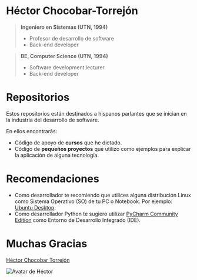 # Héctor Chocobar-Torrejón

> **Ingeniero en Sistemas (UTN, 1994)**
> - Profesor de desarrollo de software
> - Back-end developer

> **BE, Computer Science (UTN, 1994)**
> - Software development lecturer
> - Back-end developer 

# Repositorios

Estos repositorios están destinados a hispanos parlantes que se inician en la industria del desarrollo de software.

En ellos encontrarás:

- Código de apoyo de **cursos** que he dictado.
- Código de **pequeños proyectos** que utilizo como ejemplos para explicar la aplicación de alguna tecnología.

# Recomendaciones

- Como desarrollador te recomiendo que utilices alguna distribución Linux como Sistema Operativo (SO) de tu PC o Notebook. Por ejemplo: [Ubuntu Desktop](https://ubuntu.com/download/desktop). 
- Como desarrollador Python te sugiero utilizar [PyCharm Community Edition](https://www.jetbrains.com/pycharm/download/#section=linux) como Entorno de Desarrollo Integrado (IDE).

# Muchas Gracias

[Héctor Chocobar Torrejón](http://chocobar.net)

![Avatar de Héctor](https://en.gravatar.com/userimage/146115819/41a333edd75fea5257a0a684c76cf977.png)
